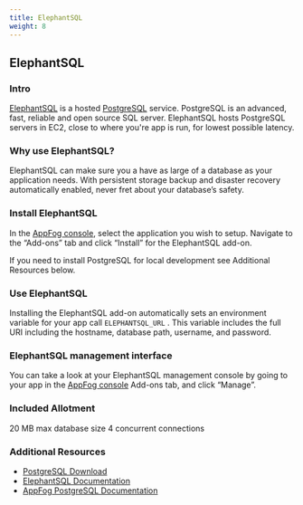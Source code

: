 ```yaml
---
title: ElephantSQL
weight: 8
---
```


## ElephantSQL

### Intro

[ElephantSQL](http://www.elephantsql.com) is a hosted [PostgreSQL](http://www.postgresql.org) service. PostgreSQL is an advanced, fast, reliable and open source SQL server. ElephantSQL hosts PostgreSQL servers in EC2, close to where you're app is run, for lowest possible latency. 

### Why use ElephantSQL?

ElephantSQL can make sure you a have as large of a database as your application needs. With persistent storage backup and disaster recovery automatically enabled, never fret about your database’s safety.

### Install ElephantSQL

In the [AppFog console](https://console.appfog.com/), select the application you wish to setup.
Navigate to the “Add-ons” tab and click “Install” for the ElephantSQL add-on.

If you need to install PostgreSQL for local development see Additional Resources below.

### Use ElephantSQL

Installing the ElephantSQL add-on automatically sets an environment variable for your app call `ELEPHANTSQL_URL` . This variable includes the full URI including the hostname, database path, username, and password. 

### ElephantSQL management interface

You can take a look at your ElephantSQL management console by going to your app in the [AppFog console](https://console.appfog.com/) Add-ons tab, and click “Manage”.

### Included Allotment

20 MB max database size
4 concurrent connections

### Additional Resources

* [PostgreSQL Download](http://www.postgresql.org/download/)
* [ElephantSQL Documentation](http://www.elephantsql.com/docs/index.html)
* [AppFog PostgreSQL Documentation](https://docs.appfog.com/services/postgresql)
